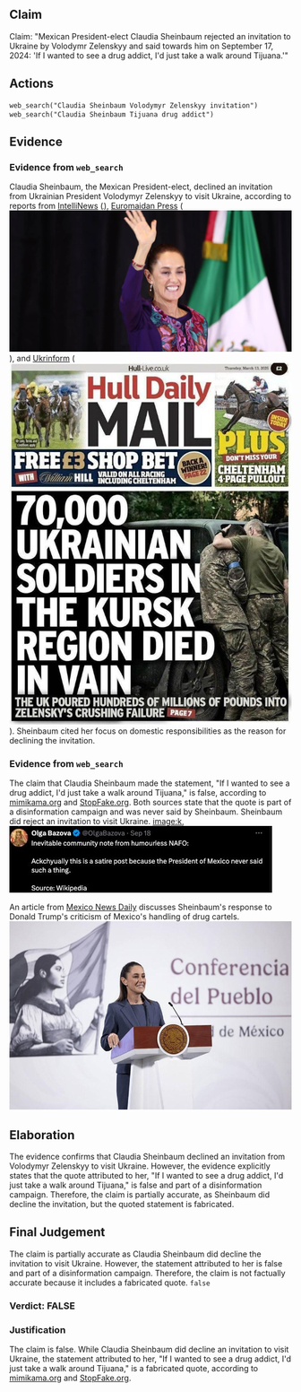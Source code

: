 ## Claim
Claim: "Mexican President-elect Claudia Sheinbaum rejected an invitation to Ukraine by Volodymr Zelenskyy and said towards him on September 17, 2024: 'If I wanted to see a drug addict, I'd just take a walk around Tijuana.'"

## Actions
```
web_search("Claudia Sheinbaum Volodymyr Zelenskyy invitation")
web_search("Claudia Sheinbaum Tijuana drug addict")
```

## Evidence
### Evidence from `web_search`
Claudia Sheinbaum, the Mexican President-elect, declined an invitation from Ukrainian President Volodymyr Zelenskyy to visit Ukraine, according to reports from [IntelliNews](https://www.intellinews.com/mexico-s-president-elect-sheinbaum-turns-down-zelensky-s-invitation-to-ukraine-344262/) (![image 12970](media/2025-08-31_17-47-1756662448-489459.jpg)), [Euromaidan Press](https://euromaidanpress.com/2024/09/18/mexican-president-elect-declines-zelenskyys-invitation-to-visit-ukraine/) (![image 12979](media/2025-08-31_17-47-1756662458-583904.jpg)), and [Ukrinform](https://www.ukrinform.net/rubric-polytics/3906832-mexico-presidentelect-rejects-zelenskys-invitation-to-visit-ukraine.html) (![image 1](media/0.jpg)). Sheinbaum cited her focus on domestic responsibilities as the reason for declining the invitation.


### Evidence from `web_search`
The claim that Claudia Sheinbaum made the statement, "If I wanted to see a drug addict, I'd just take a walk around Tijuana," is false, according to [mimikama.org](https://www.mimikama.org/en/sheinbaum-fake-quote-zelenskyj-drugs/) and [StopFake.org](https://www.stopfake.org/en/fake-mexican-president-refuses-to-visit-ukraine-calling-zelensky-a-drug-addict/). Both sources state that the quote is part of a disinformation campaign and was never said by Sheinbaum. Sheinbaum did reject an invitation to visit Ukraine. <image:k>, ![image 1895](media/2025-08-07_19-18-1754594334-895472.jpg)

An article from [Mexico News Daily](https://mexiconewsdaily.com/politics/sheinbaum-trump-mexico-petrified-of-cartels/) discusses Sheinbaum's response to Donald Trump's criticism of Mexico's handling of drug cartels. ![image 1900](media/2025-08-07_19-19-1754594387-318617.jpg)


## Elaboration
The evidence confirms that Claudia Sheinbaum declined an invitation from Volodymyr Zelenskyy to visit Ukraine. However, the evidence explicitly states that the quote attributed to her, "If I wanted to see a drug addict, I'd just take a walk around Tijuana," is false and part of a disinformation campaign. Therefore, the claim is partially accurate, as Sheinbaum did decline the invitation, but the quoted statement is fabricated.


## Final Judgement
The claim is partially accurate as Claudia Sheinbaum did decline the invitation to visit Ukraine. However, the statement attributed to her is false and part of a disinformation campaign. Therefore, the claim is not factually accurate because it includes a fabricated quote. `false`

### Verdict: FALSE

### Justification
The claim is false. While Claudia Sheinbaum did decline an invitation to visit Ukraine, the statement attributed to her, "If I wanted to see a drug addict, I'd just take a walk around Tijuana," is a fabricated quote, according to [mimikama.org](https://www.mimikama.org/en/sheinbaum-fake-quote-zelenskyj-drugs/) and [StopFake.org](https://www.stopfake.org/en/fake-mexican-president-refuses-to-visit-ukraine-calling-zelensky-a-drug-addict/).
